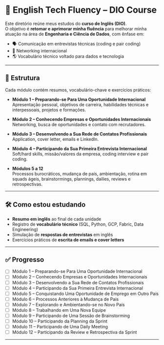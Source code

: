 # 📘 English Tech Fluency – DIO Course

Este diretório reúne meus estudos do **curso de Inglês (DIO)**.  
O objetivo é **retomar e aprimorar minha fluência** para melhorar minha atuação na área de **Engenharia e Ciência de Dados**, com ênfase em:

- 🗣 Comunicação em entrevistas técnicas (coding e pair coding)
- 💼 Networking internacional
- 🌎 Vocabulário técnico voltado para dados e tecnologia

---

## 📂 Estrutura

Cada módulo contém resumos, vocabulário-chave e exercícios práticos:

- **Módulo 1 – Preparando-se Para Uma Oportunidade Internacional**  
  Apresentação pessoal, objetivos de carreira, habilidades técnicas e interpessoais, projetos e formações.

- **Módulo 2 – Conhecendo Empresas e Oportunidades Internacionais**  
  Networking, busca de oportunidades e contato com recrutadores.

- **Módulo 3 – Desenvolvendo a Sua Rede de Contatos Profissionais**  
  Application, cover letter, emails e LinkedIn.

- **Módulo 4 – Participando da Sua Primeira Entrevista Internacional**  
  Soft/hard skills, missão/valores da empresa, coding interview e pair coding.

- **Módulos 5 a 12**  
  Processos burocráticos, mudança de país, ambientação, rotina em squads ágeis, brainstormings, plannings, dailies, reviews e retrospectivas.

---

## 🛠 Como estou estudando

- **Resumo em inglês** ao final de cada unidade  
- Registro de **vocabulário técnico** (SQL, Python, GCP, Fabric, Data Engineering)  
- Simulação de **respostas de entrevistas** em inglês  
- Exercícios práticos de **escrita de emails e cover letters**

---

## ✅ Progresso

- [ ] Módulo 1 – Preparando-se Para Uma Oportunidade Internacional  
- [ ] Módulo 2 – Conhecendo Empresas e Oportunidades Internacionais  
- [ ] Módulo 3 – Desenvolvendo a Sua Rede de Contatos Profissionais  
- [ ] Módulo 4 – Participando da Sua Primeira Entrevista Internacional  
- [ ] Módulo 5 – Conquistando Uma Oportunidade de Emprego em Outro País  
- [ ] Módulo 6 – Processos Anteriores à Mudança de País  
- [ ] Módulo 7 – Explorando e Ambientando-se no Novo País  
- [ ] Módulo 8 – Trabalhando em Uma Nova Equipe  
- [ ] Módulo 9 – Participando de Uma Sessão de Brainstorming  
- [ ] Módulo 10 – Participando da Planning da Sprint  
- [ ] Módulo 11 – Participando de Uma Daily Meeting  
- [ ] Módulo 12 – Participando da Review e Retrospectiva da Sprint

---
